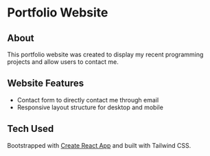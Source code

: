 # Portfolio Website

## About
This portfolio website was created to display my recent programming projects and allow users to contact me.

## Website Features
* Contact form to directly contact me through email
* Responsive layout structure for desktop and mobile

## Tech Used
Bootstrapped with [Create React App](https://github.com/facebook/create-react-app) and built with Tailwind CSS.
